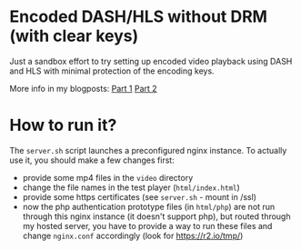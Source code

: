 # Encoded DASH/HLS without DRM (with clear keys)

Just a sandbox effort to try setting up encoded video playback using DASH and HLS with minimal protection of the encoding keys.

More info in my blogposts: [Part 1](https://blog.r2.io/2020/05/23/encoded-hls-dash-2.html) [Part 2](https://blog.r2.io/2020/05/13/encoded-hls-dash-1.html)

# How to run it?

The `server.sh` script launches a preconfigured nginx instance. To actually use it, you should make a few changes first:
- provide some mp4 files in the `video` directory
- change the file names in the test player (`html/index.html`)
- provide some https certificates (see `server.sh` - mount in /ssl)
- now the php authentication prototype files (in `html/php`) are not run through this nginx instance (it doesn't support php), but routed through my hosted server, you have to provide a way to run these files and change `nginx.conf` accordingly (look for https://r2.io/tmp/)
